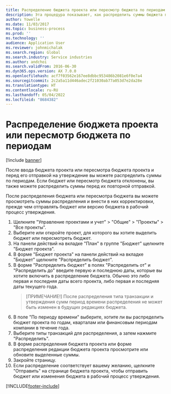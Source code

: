 ```yaml
---
title: Распределение бюджета проекта или пересмотр бюджета по периодам
description: Эта процедура показывает, как распределить суммы бюджета проекта по периодам.
author: Yowelle
ms.date: 11/03/2017
ms.topic: business-process
ms.prod: ''
ms.technology: ''
audience: Application User
ms.reviewer: johnmichalak
ms.search.region: Global
ms.search.industry: Service industries
ms.author: andchoi
ms.search.validFrom: 2016-06-30
ms.dyn365.ops.version: AX 7.0.0
ms.openlocfilehash: acf7f03562e167ee8dbbc953486b2081e6f0e7a4
ms.sourcegitcommit: 2c2a5a11d446adec2f21030ab77a053d7e2da28e
ms.translationtype: HT
ms.contentlocale: ru-RU
ms.lasthandoff: 05/04/2022
ms.locfileid: "8684382"
---
```

# <a name="allocate-a-project-budget-or-budget-revision-across-periods"></a>Распределение бюджета проекта или пересмотр бюджета по периодам

[!include [banner](../../includes/banner.md)]

После ввода бюджета проекта или пересмотра бюджета проекта и перед его отправкой на утверждение вы можете распределить суммы по периодам. Если бюджет или пересмотр бюджета отклонены, вы также можете распределить суммы перед их повторной отправкой. 

После распределения бюджета или пересмотра бюджета вы можете просмотреть суммы распределения и внести в них корректировки, прежде чем отправлять бюджет или версию бюджета в рабочий процесс утверждения. 

1. Щелкните "Управление проектами и учет" > "Общие" > "Проекты" > "Все проекты". 
2. Выберите или откройте проект, для которого вы хотите выделить бюджет или пересмотреть бюджет. 
3. На панели действий на вкладке "План" в группе "Бюджет" щелкните "Бюджет проекта". 
4. В форме "Бюджет проекта" на панели действий на вкладке "Бюджет" щелкните "Распределить бюджет". 
5. В форме "Распределить бюджет" в полях "Распределить от" и "Распределить до" введите первую и последнюю даты, которые вы хотите включить в распределение бюджета. Обычно это либо первая и последняя даты всего проекта, либо первая и последняя даты текущего года.  
   > [ПРИМЕЧАНИЕ!] После распределения типа транзакции и утверждения сумм период времени распределения не может быть изменен в будущих редакциях бюджета. 
6. В поле "По периоду времени" выберите, хотите ли вы распределить бюджет проекта по годам, кварталам или финансовым периодам компании в течение года.
7. Выберите типы транзакций для распределения, а затем нажмите "Распределить". 
8. В форме распределения бюджета проекта или форме распределения редакции бюджета проекта просмотрите или обновите выделенные суммы. 
9. Закройте страницу.
10. Если распределение соответствует вашему желанию, щелкните "Отправить" на странице бюджета проекта, чтобы отправить бюджет или изменения бюджета в рабочий процесс утверждения.  




[!INCLUDE[footer-include](../../includes/footer-banner.md)]
